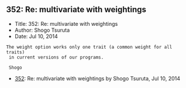 ## 352: Re: multivariate with weightings

- Title: 352: Re: multivariate with weightings
- Author: Shogo Tsuruta
- Date: Jul 10, 2014

```
The weight option works only one trait (a common weight for all traits) 
 in current versions of our programs.

 Shogo
```

- [352](0352.md): Re: multivariate with weightings by Shogo Tsuruta, Jul 10, 2014
